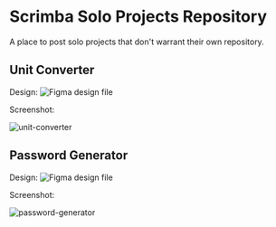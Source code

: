 # Scrimba Solo Projects Repository

A place to post solo projects that don't warrant their own repository.

## Unit Converter

Design: ![Figma design file](https://www.figma.com/file/AdqUVRQCZGP1zRcEvzmJTm/Unit-Conversion)

Screenshot:

![unit-converter](https://user-images.githubusercontent.com/91620216/158235056-efd80d9d-9f87-44b5-b177-6066df2c8582.png)

## Password Generator

Design: ![Figma design file](https://www.figma.com/file/YRO9Iw5IYaOorjnRyNz4bV/Random-Password-Generator)

Screenshot:

![password-generator](https://user-images.githubusercontent.com/91620216/158235238-6148ca2c-d67a-4431-a6e0-dc0171ef5916.png)

